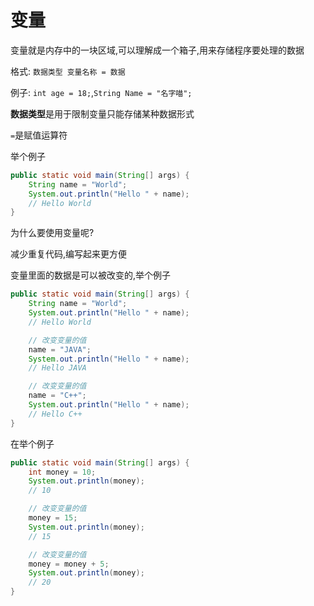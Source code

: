 # 变量

变量就是内存中的一块区域,可以理解成一个箱子,用来存储程序要处理的数据

格式: `数据类型 变量名称 = 数据`

例子: `int age = 18;`,`String Name = "名字喵";`

**数据类型**是用于限制变量只能存储某种数据形式

`=`是赋值运算符

举个例子

```java
public static void main(String[] args) {
    String name = "World";
    System.out.println("Hello " + name);
    // Hello World
}
```

为什么要使用变量呢?

减少重复代码,编写起来更方便

变量里面的数据是可以被改变的,举个例子

```java
public static void main(String[] args) {
    String name = "World";
    System.out.println("Hello " + name);
    // Hello World

    // 改变变量的值
    name = "JAVA";
    System.out.println("Hello " + name);
    // Hello JAVA

    // 改变变量的值
    name = "C++";
    System.out.println("Hello " + name);
    // Hello C++
}
```

在举个例子

```java
public static void main(String[] args) {
    int money = 10;
    System.out.println(money);
    // 10

    // 改变变量的值
    money = 15;
    System.out.println(money);
    // 15

    // 改变变量的值
    money = money + 5;
    System.out.println(money);
    // 20
}
```
